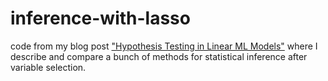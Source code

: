 # inference-with-lasso
 code from my blog post ["Hypothesis Testing in Linear ML Models"](https://yasenov.com/2022/11/hypothesis-testing-in-linear-machine-learning-models/) where I describe and compare a bunch of methods for statistical inference after variable selection.
